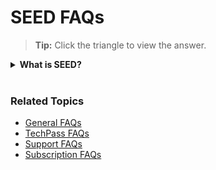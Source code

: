 # SEED FAQs
>**Tip:** Click the triangle to view the answer.

<details>
  <summary><b>What is SEED? </b></summary><br>
Security Suite for Engineering Endpoint Devices (SEED) is a Mobile Device Management (MDM) platform for the Government on Commercial Cloud (GCC) 2.0 environment.

For more details, refer to <a href="https://docs.developer.tech.gov.sg/docs/security-suite-for-engineering-endpoint-devices/#/"> SEED overview.</a> </details>
<br>



### Related Topics

- [General FAQs](general-faqs)
- [TechPass FAQs](techpass-faqs)
- [Support FAQs](support)
- [Subscription FAQs](subscription)